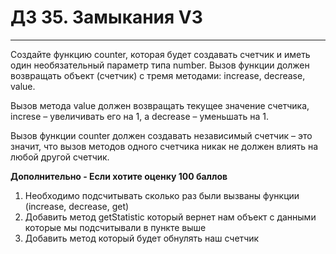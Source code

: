 # ДЗ 35. Замыкания V3
<hr>

Создайте функцию counter, которая будет создавать счетчик и иметь один необязательный параметр типа number. Вызов функции должен возвращать объект (счетчик) с тремя методами: increase, decrease, value.

Вызов метода value должен возвращать текущее значение счетчика, increse – увеличивать его на 1, а decrease – уменьшать на 1.

Вызов функции counter должен создавать независимый счетчик – это значит, что вызов методов одного счетчика никак не должен влиять на любой другой счетчик.

**Дополнительно - Если хотите оценку 100 баллов**
1. Необходимо подсчитывать сколько раз были вызваны функции (increase, decrease, get)
2. Добавить метод getStatistic который вернет нам объект с данными которые мы подсчитывали в пункте выше
3. Добавить метод который будет обнулять наш счетчик